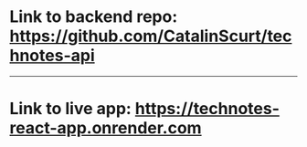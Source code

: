 # Link to backend repo: https://github.com/CatalinScurt/technotes-api
---------------------------------------------------------------------
# Link to live app: https://technotes-react-app.onrender.com
